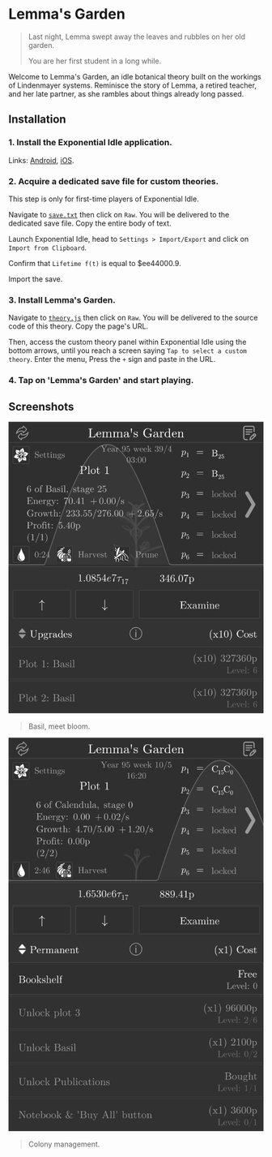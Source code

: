 # Lemma's Garden

> Last night, Lemma swept away the leaves and rubbles on her old garden.
> 
> You are her first student in a long while.

Welcome to Lemma's Garden, an idle botanical theory built on the workings of Lindenmayer systems. Reminisce the story of Lemma, a retired teacher, and her late partner, as she rambles about things already long passed.

## Installation

### 1. Install the Exponential Idle application.

Links: [Android](https://play.google.com/store/apps/details?id=com.conicgames.exponentialidle), [iOS](https://apps.apple.com/us/app/exponential-idle/id1538487382).

### 2. Acquire a dedicated save file for custom theories.

This step is only for first-time players of Exponential Idle.

Navigate to [`save.txt`](./save.txt) then click on `Raw`. You will be delivered to the dedicated save file. Copy the entire body of text.

Launch Exponential Idle, head to `Settings > Import/Export` and click on `Import from Clipboard`.

Confirm that `Lifetime f(t)` is equal to $ee44000.9.

Import the save.

### 3. Install Lemma's Garden.

Navigate to [`theory.js`](./theory.js) then click on `Raw`. You will be delivered to the source code of this theory. Copy the page's URL.

Then, access the custom theory panel within Exponential Idle using the bottom arrows, until you reach a screen saying `Tap to select a custom theory`. Enter the menu, Press the `+` sign and paste in the URL.

### 4. Tap on 'Lemma's Garden' and start playing.

## Screenshots

![ss0](screenshots/03.png "Basil, meet bloom.")

> Basil, meet bloom.

![ss1](screenshots/02.png "Colony management.")

> Colony management.
